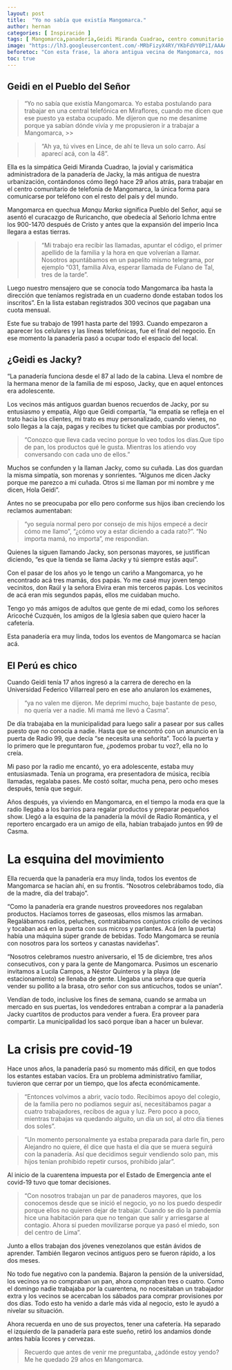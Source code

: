 ```yaml
---
layout: post
title:  "Yo no sabía que existía Mangomarca."
author: hernan
categories: [ Inspiración ]
tags: [ Mangomarca,panadería,Geidi Miranda Cuadrao, centro comunitario de telefonía,los ochenta ]
image: "https://lh3.googleusercontent.com/-MRbFizyX4RY/YKbFdVY0PiI/AAAAAAABfs0/yiNoNMu_4asSpC0N_UwhQqjBmoOg3R9XQCLcBGAsYHQ/s1600/1621542256895660-0.png"
beforetoc: "Con esta frase, la ahora antigua vecina de Mangomarca, nos explica que, llegar a estas tierras fue todo un descubrimiento."
toc: true
---
```


## Geidi en el Pueblo del Señor

 > “Yo no sabía que existía Mangomarca. Yo estaba postulando para trabajar en una central telefónica en Miraflores, cuando me dicen que ese puesto ya estaba ocupado. Me dijeron que no me desanime porque ya sabían dónde vivía y me propusieron ir a trabajar a Mangomarca, >>

 >> “Ah ya, tú vives en Lince, de ahí te lleva un solo carro. Así aparecí acá, con la 48”. 

Ella es la simpática Geidi Miranda Cuadrao, la jovial y carismática administradora de la panadería de Jacky, la más antigua de nuestra urbanización, contándonos cómo llegó hace 29 años atrás, para trabajar en el centro comunitario de telefonía de Mangomarca, la única forma para comunicarse por teléfono con el resto del país y del mundo.

Mangomarca en quechua *Manqu Marka* significa Pueblo del Señor, aqui se asentó el curacazgo de Ruricancho, que obedecía al Señorío Ichma entre los 900-1470 después de Cristo y antes que la expansión del imperio Inca llegara a estas tierras.  

>> “Mi trabajo era recibir las llamadas, apuntar el código, el primer apellido de la familia y la hora en que volverían a llamar. Nosotros apuntábamos en un papelito mismo telegrama, por ejemplo “031, familia Alva, esperar llamada de Fulano de Tal, tres de la tarde”. 

Luego nuestro mensajero que se conocía todo Mangomarca iba hasta la dirección que teníamos registrada en un cuaderno donde estaban todos los inscritos”. En la lista estaban registrados 300 vecinos que pagaban una cuota mensual. 

Este fue su trabajo de 1991 hasta parte del 1993. Cuando empezaron a aparecer los celulares y las líneas telefónicas, fue el final del negocio. En ese momento la panadería pasó a ocupar todo el espacio del local.

## ¿Geidi es Jacky?


“La panadería funciona desde el 87 al lado de la cabina. Lleva el nombre de la hermana menor de la familia de mi esposo, Jacky, que en aquel entonces era adolescente. 

Los vecinos más antiguos guardan buenos recuerdos de Jacky, por su entusiasmo y empatía, Algo que Geidi compartía, “la empatía se refleja en el trato hacia los clientes, mi trato es muy personalizado, cuando vienes, no solo llegas a la caja, pagas y recibes tu ticket que cambias por productos”. 

> “Conozco que lleva cada vecino porque lo veo todos los días.Que tipo de pan, los productos qué le gusta. Mientras los atiendo voy conversando con cada uno de ellos.” 

Muchos se confunden y la llaman Jacky, como su cuñada. Las dos guardan la misma simpatía, son morenas y sonrientes. “Algunos me dicen Jacky porque me parezco a mi cuñada. Otros si me llaman por mi nombre y me dicen, Hola  Geidi”. 

Antes no se preocupaba por ello pero conforme sus hijos iban creciendo los reclamos aumentaban: 

> “yo seguía normal pero por consejo de mis hijos empecé a decir cómo me llamo”, “¿cómo voy a estar diciendo a cada rato?”. “No importa mamá, no importa”, me respondían. 

Quienes la siguen llamando Jacky, son personas mayores, se justifican diciendo, “es que la tienda se llama Jacky y tú siempre estás aquí”.

Con el pasar de los años yo le tengo un cariño a Mangomarca, yo he encontrado acá tres mamás, dos papás. Yo me casé muy joven tengo vecinitos, don Raúl y la señora Elvira eran mis terceros papás. Los vecinitos de acá eran mis segundos papás, ellos me cuidaban mucho. 

Tengo yo más amigos de adultos que gente de mi edad, como los señores Aricoché Cuzquén, los amigos de la Iglesia saben que quiero hacer la cafetería. 

Esta panadería era muy linda, todos los eventos de Mangomarca se hacían acá. 

## El Perú es chico

Cuando Geidi tenía 17 años ingresó a la carrera de derecho en la Universidad Federico Villarreal pero en ese año anularon los exámenes, 

> “ya no valen me dijeron. Me deprimí mucho, baje bastante de peso, no quería ver a nadie. Mi mamá me llevó a Casma”.

De día trabajaba en la municipalidad para luego salir a pasear por sus calles puesto que no conocía a nadie. Hasta que se encontró con un anuncio en la puerta de Radio 99, que decía “se necesita una señorita”. Tocó la puerta y lo primero que le preguntaron fue, ¿podemos probar tu voz?, ella no lo creía.

Mi paso por la radio me encantó, yo era adolescente, estaba muy entusiasmada. Tenía un programa, era presentadora de música, recibía llamadas, regalaba pases. Me costó soltar, mucha pena, pero ocho meses después, tenía que seguir.  

Años después, ya viviendo en Mangomarca, en el tiempo la moda era que la radio llegaba a los barrios para regalar productos y preparar pequeños show. Llegó a la esquina de la panadería la móvil de Radio Romántica, y el reportero encargado era un amigo de ella, habían trabajado juntos en 99 de Casma. 

# La esquina del movimiento

Ella recuerda que la panadería era muy linda, todos los eventos de Mangomarca se hacían ahí, en su frontis. “Nosotros celebrábamos todo, día de la madre, día del trabajo”. 

“Como la panadería era grande nuestros proveedores nos regalaban productos. Hacíamos torres de gaseosas, ellos mismos las armaban. Regalábamos radios, peluches, contratábamos conjuntos criollo de vecinos y tocaban acá en la puerta con sus micros y parlantes. Acá (en la puerta) había una máquina súper grande de bebidas. Todo Mangomarca se reunía con nosotros para los sorteos y canastas navideñas”. 

“Nosotros celebramos nuestro aniversario, el 15 de diciembre, tres años consecutivos, con y para la gente de Mangomarca. Pusimos un escenario invitamos a Lucila Campos, a Néstor Quinteros y la playa (de estacionamiento) se llenaba de gente. Llegaba una señora que quería vender su pollito a la brasa, otro señor con sus anticuchos, todos se unían”.

Vendían de todo, inclusive los fines de semana, cuando se armaba un mercado en sus puertas, los vendedores entraban a comprar a la panadería Jacky cuartitos de productos para vender a fuera. Era proveer para compartir. La municipalidad los sacó porque iban a hacer un bulevar.

# La crisis pre covid-19

Hace unos años, la panadería pasó su momento más difícil, en que todos los estantes estaban vacíos. Era un problema administrativo familiar, tuvieron que cerrar por un tiempo, que los afecta económicamente. 

> “Entonces volvimos a abrir, vacío todo. Recibimos apoyo del colegio, de la familia pero no podíamos seguir así, necesitábamos pagar a cuatro trabajadores, recibos de agua y luz.  Pero poco a poco, mientras trabajas va quedando alguito, un día un sol, al otro día tienes dos soles”. 

> “Un momento personalmente ya estaba preparada para darle fin, pero Alejandro no quiere, él dice que hasta el día que se muera seguirá con la panadería. Así que decidimos seguir vendiendo solo pan, mis hijos tenían prohibido repetir cursos, prohibido jalar”. 

Al inicio de la cuarentena impuesta por el Estado de Emergencia ante el covid-19 tuvo que tomar decisiones. 

> “Con nosotros trabajan un par de panaderos mayores, que los conocemos desde que se inició el negocio, yo no los puedo despedir porque ellos no quieren dejar de trabajar. Cuando se dio la pandemia hice una habitación para que no tengan que salir y arriesgarse al contagio. Ahora sí pueden movilizarse porque ya pasó el miedo, son del centro de Lima”. 

Junto a ellos trabajan dos jóvenes venezolanos que están ávidos de aprender. También llegaron vecinos antiguos pero se fueron rápido, a los dos meses.  

No todo fue negativo con la pandemia. Bajaron la pensión de la universidad, los vecinos ya no compraban un pan, ahora compraban tres o cuatro. Como el domingo nadie trabajaba por la cuarentena, no nocesitaban un trabajador extra y los vecinos se acercaban los sábados para comprar provisiones por dos días. Todo esto ha venido a darle más vida al negocio, esto le ayudó a nivelar su situación.

Ahora recuerda en uno de sus proyectos, tener una cafetería. Ha separado el izquierdo de la panadería para este sueño, retiró los andamios donde antes había licores y cervezas. 

> Recuerdo que antes de venir me preguntaba, ¿adónde estoy yendo? Me he quedado 29 años en Mangomarca. 
